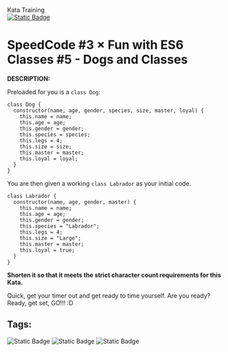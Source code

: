 Kata Training <br>
[![Static Badge](https://img.shields.io/badge/8kyu%20-%20black?style=flat&logo=codewars&labelColor=B1361E&color=black)](Javascript/8kyu)

# SpeedCode #3 × Fun with ES6 Classes #5 - Dogs and Classes

**DESCRIPTION:**

Preloaded for you is a `class Dog`:

```
class Dog {
  constructor(name, age, gender, species, size, master, loyal) {
    this.name = name;
    this.age = age;
    this.gender = gender;
    this.species = species;
    this.legs = 4;
    this.size = size;
    this.master = master;
    this.loyal = loyal;
  }
}
```

You are then given a working `class Labrador` as your initial code.

```
class Labrador {
  constructor(name, age, gender, master) {
    this.name = name;
    this.age = age;
    this.gender = gender;
    this.species = "Labrador";
    this.legs = 4;
    this.size = "Large";
    this.master = master;
    this.loyal = true;
  }
}
```

**Shorten it so that it meets the strict character count requirements for this Kata.**

Quick, get your timer out and get ready to time yourself. Are you ready? Ready, get set, GO!!! :D

## Tags:

![Static Badge](https://img.shields.io/badge/object--oriented_Programing%20-%20maroon?style=plastic) ![Static Badge](https://img.shields.io/badge/puzzles%20-%20red?style=plastic) ![Static Badge](https://img.shields.io/badge/refactoring%20-%20slategray?style=plastic)
